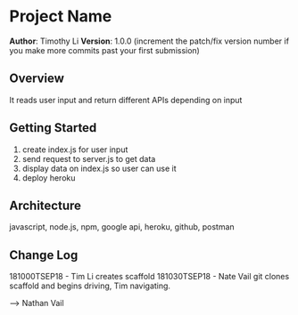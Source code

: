 # Project Name

**Author**: Timothy Li
**Version**: 1.0.0 (increment the patch/fix version number if you make more commits past your first submission)

## Overview

It reads user input and return different APIs depending on input

## Getting Started

1. create index.js for user input
2. send request to server.js to get data
3. display data on index.js so user can use it
4. deploy heroku

## Architecture

<!-- Provide a detailed description of the application design. What technologies (languages, libraries, etc) you're using, and any other relevant design information. -->

javascript, node.js, npm, google api, heroku, github, postman

## Change Log

<!-- Use this area to document the iterative changes made to your application as each feature is successfully implemented. Use time stamps. Here's an examples:

01-01-2001 4:59pm - Application now has a fully-functional express server, with a GET route for the location resource.

## Credits and Collaborations
<!-- Give credit (and a link) to other people or resources that helped you build this application. -->

181000TSEP18 - Tim Li creates scaffold
181030TSEP18 - Nate Vail git clones scaffold and begins driving, Tim navigating.

-->
Nathan Vail
